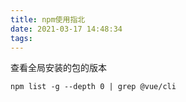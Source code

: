 ```yaml
---
title: npm使用指北
date: 2021-03-17 14:48:34
tags:
---
```


查看全局安装的包的版本
```
npm list -g --depth 0 | grep @vue/cli
```